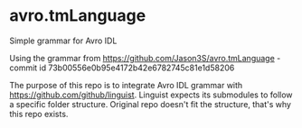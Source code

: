 # avro.tmLanguage
Simple grammar for Avro IDL

Using the grammar from https://github.com/Jason3S/avro.tmLanguage - commit id 73b00556e0b95e4172b42e6782745c81e1d58206

The purpose of this repo is to integrate Avro IDL grammar with https://github.com/github/linguist. Linguist expects its submodules to follow a specific folder structure. Original repo doesn't fit the structure, that's why this repo exists.
